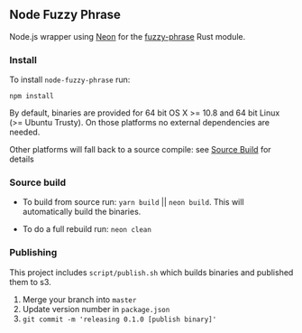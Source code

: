 ## Node Fuzzy Phrase

Node.js wrapper using [Neon](https://www.neon-bindings.com/) for the [fuzzy-phrase](https://github.com/mapbox/fuzzy-phrase) Rust module.


### Install

To install `node-fuzzy-phrase` run:

`npm install`

By default, binaries are provided for 64 bit OS X >= 10.8 and 64 bit Linux (>= Ubuntu Trusty). On those platforms no external dependencies are needed.

Other platforms will fall back to a source compile: see [Source Build](#source-build) for details


### Source build

- To build from source run: `yarn build` || `neon build`. This will automatically build the binaries.

- To do a full rebuild run: `neon clean`


### Publishing

This project includes `script/publish.sh` which builds binaries and published them to s3.

1. Merge your branch into `master`
2. Update version number in `package.json`
3. `git commit -m 'releasing 0.1.0 [publish binary]'`
